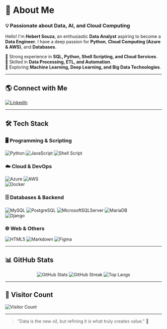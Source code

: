 # 🚀 About Me

### 💡 Passionate about Data, AI, and Cloud Computing
Hello! I'm **Hebert Souza**, an enthusiastic **Data Analyst** aspiring to become a **Data Engineer**. I have a deep passion for **Python**, **Cloud Computing (Azure & AWS)**, and **Databases**. 

🔹 Strong experience in **SQL, Python, Shell Scripting, and Cloud Services**.<br>
🔹 Skilled in **Data Processing, ETL, and Automation**.<br>
🔹 Exploring **Machine Learning, Deep Learning, and Big Data Technologies**.

---

## 🌎 Connect with Me
[![LinkedIn](https://img.shields.io/badge/LinkedIn-%230077B5.svg?style=for-the-badge&logo=linkedin&logoColor=white)](https://linkedin.com/in/hebert-souza/)  

---

## 🛠 Tech Stack

### 🖥️ Programming & Scripting
![Python](https://img.shields.io/badge/python-%233776AB.svg?style=for-the-badge&logo=python&logoColor=white) 
![JavaScript](https://img.shields.io/badge/javascript-%23F7DF1E.svg?style=for-the-badge&logo=javascript&logoColor=black) 
![Shell Script](https://img.shields.io/badge/shell_script-%23121011.svg?style=for-the-badge&logo=gnu-bash&logoColor=white)  

### ☁️ Cloud & DevOps
![Azure](https://img.shields.io/badge/Azure-%230072C6.svg?style=for-the-badge&logo=azure-devops&logoColor=white)
![AWS](https://img.shields.io/badge/AWS-%23FF9900.svg?style=for-the-badge&logo=amazon-aws&logoColor=white)  
![Docker](https://img.shields.io/badge/Docker-%230db7ed.svg?style=for-the-badge&logo=docker&logoColor=white) 

### 🗄️ Databases & Backend
![MySQL](https://img.shields.io/badge/MySQL-%2300f.svg?style=for-the-badge&logo=mysql&logoColor=white) 
![PostgreSQL](https://img.shields.io/badge/PostgreSQL-%23316192.svg?style=for-the-badge&logo=postgresql&logoColor=white) 
![MicrosoftSQLServer](https://img.shields.io/badge/Microsoft%20SQL%20Server-CC2927?style=for-the-badge&logo=microsoft%20sql%20server&logoColor=white) 
![MariaDB](https://img.shields.io/badge/MariaDB-%23003545.svg?style=for-the-badge&logo=mariadb&logoColor=white)  
![Django](https://img.shields.io/badge/Django-%23092E20.svg?style=for-the-badge&logo=django&logoColor=white)  

### 🌐 Web & Others
![HTML5](https://img.shields.io/badge/HTML5-%23E34F26.svg?style=for-the-badge&logo=html5&logoColor=white) 
![Markdown](https://img.shields.io/badge/Markdown-%23000000.svg?style=for-the-badge&logo=markdown&logoColor=white) 
![Figma](https://img.shields.io/badge/Figma-%23F24E1E.svg?style=for-the-badge&logo=figma&logoColor=white) 

---

## 📊 GitHub Stats
<div align="center">

![GitHub Stats](https://github-readme-stats.vercel.app/api?username=hebertsouzaa&theme=blueberry&hide_border=false&include_all_commits=true&count_private=true)
![GitHub Streak](https://github-readme-streak-stats.herokuapp.com/?user=hebertsouzaa&theme=blueberry&hide_border=false)
![Top Langs](https://github-readme-stats.vercel.app/api/top-langs/?username=hebertsouzaa&theme=blueberry&hide_border=false&include_all_commits=true&count_private=true&layout=compact)

</div>

---

## 🎯 Visitor Count
![Visitor Count](https://komarev.com/ghpvc/?username=hebertsouzaa&style=for-the-badge)

---

> "Data is the new oil, but refining it is what truly creates value." 🚀
